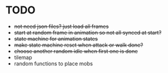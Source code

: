 # TODO

- <del>not need json files? just load all frames</del>
- <del>start at random frame in animation so not all synced at start?</del>
- <del>state machine for animation states</del>
- <del>make state machine reset when attack or walk done?</del>
- <del>choose another random idle when first one is done</del>
- tilemap
- random functions to place mobs
